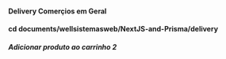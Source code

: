 #### Delivery Comerçios em Geral

#### cd documents/wellsistemasweb/NextJS-and-Prisma/delivery

##### Adicionar produto ao carrinho 2
